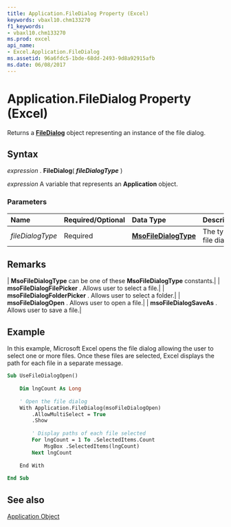 ```yaml
---
title: Application.FileDialog Property (Excel)
keywords: vbaxl10.chm133270
f1_keywords:
- vbaxl10.chm133270
ms.prod: excel
api_name:
- Excel.Application.FileDialog
ms.assetid: 96a6fdc5-1bde-68dd-2493-9d8a92915afb
ms.date: 06/08/2017
---
```



# Application.FileDialog Property (Excel)

Returns a  **[FileDialog](http://msdn.microsoft.com/library/71a030f2-3b02-21e1-c156-0514ff5eddb7%28Office.15%29.aspx)** object representing an instance of the file dialog.


## Syntax

 _expression_ . **FileDialog**( **_fileDialogType_** )

 _expression_ A variable that represents an **Application** object.


### Parameters



|**Name**|**Required/Optional**|**Data Type**|**Description**|
|:-----|:-----|:-----|:-----|
| _fileDialogType_|Required| **[MsoFileDialogType](http://msdn.microsoft.com/library/ee445a67-1193-f446-4bd2-963c07fba5ae%28Office.15%29.aspx)**|The type of file dialog.|

## Remarks





| **MsoFileDialogType** can be one of these **MsoFileDialogType** constants.|
| **msoFileDialogFilePicker** . Allows user to select a file.|
| **msoFileDialogFolderPicker** . Allows user to select a folder.|
| **msoFileDialogOpen** . Allows user to open a file.|
| **msoFileDialogSaveAs** . Allows user to save a file.|

## Example

In this example, Microsoft Excel opens the file dialog allowing the user to select one or more files. Once these files are selected, Excel displays the path for each file in a separate message.


```vb
Sub UseFileDialogOpen() 
 
    Dim lngCount As Long 
 
    ' Open the file dialog 
    With Application.FileDialog(msoFileDialogOpen) 
        .AllowMultiSelect = True 
        .Show 
 
        ' Display paths of each file selected 
        For lngCount = 1 To .SelectedItems.Count 
            MsgBox .SelectedItems(lngCount) 
        Next lngCount 
 
    End With 
 
End Sub
```


## See also


[Application Object](Excel.Application(objec).md)

